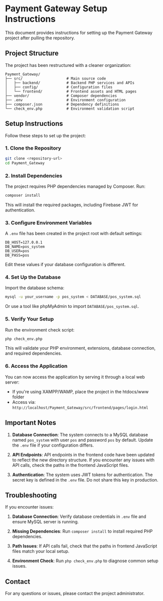 # Payment Gateway Setup Instructions

This document provides instructions for setting up the Payment Gateway project after pulling the repository.

## Project Structure

The project has been restructured with a cleaner organization:

```
Payment_Gateway/
├── src/                    # Main source code
│   ├── backend/            # Backend PHP services and APIs
│   ├── config/             # Configuration files
│   └── frontend/           # Frontend assets and HTML pages
├── vendor/                 # Composer dependencies
├── .env                    # Environment configuration 
├── composer.json           # Dependency definitions
└── check_env.php           # Environment validation script
```

## Setup Instructions

Follow these steps to set up the project:

### 1. Clone the Repository

```bash
git clone <repository-url>
cd Payment_Gateway
```

### 2. Install Dependencies

The project requires PHP dependencies managed by Composer. Run:

```bash
composer install
```

This will install the required packages, including Firebase JWT for authentication.

### 3. Configure Environment Variables

A `.env` file has been created in the project root with default settings:

```
DB_HOST=127.0.0.1
DB_NAME=pos_system
DB_USER=pos
DB_PASS=pos
```

Edit these values if your database configuration is different.

### 4. Set Up the Database

Import the database schema:

```bash
mysql -u your_username -p pos_system < DATABASE/pos_system.sql
```

Or use a tool like phpMyAdmin to import `DATABASE/pos_system.sql`.

### 5. Verify Your Setup

Run the environment check script:

```bash
php check_env.php
```

This will validate your PHP environment, extensions, database connection, and required dependencies.

### 6. Access the Application

You can now access the application by serving it through a local web server:

- If you're using XAMPP/WAMP, place the project in the htdocs/www folder
- Access via: `http://localhost/Payment_Gateway/src/frontend/pages/login.html`

## Important Notes

1. **Database Connection**: The system connects to a MySQL database named `pos_system` with user `pos` and password `pos` by default. Update the `.env` file if your configuration differs.

2. **API Endpoints**: API endpoints in the frontend code have been updated to reflect the new directory structure. If you encounter any issues with API calls, check the paths in the frontend JavaScript files.

3. **Authentication**: The system uses JWT tokens for authentication. The secret key is defined in the `.env` file. Do not share this key in production.

## Troubleshooting

If you encounter issues:

1. **Database Connection**: Verify database credentials in `.env` file and ensure MySQL server is running.

2. **Missing Dependencies**: Run `composer install` to install required PHP dependencies.

3. **Path Issues**: If API calls fail, check that the paths in frontend JavaScript files match your local setup.

4. **Environment Check**: Run `php check_env.php` to diagnose common setup issues.

## Contact

For any questions or issues, please contact the project administrator.
